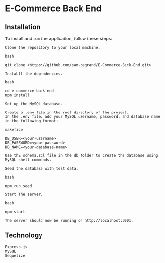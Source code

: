 # E-Commerce Back End
## Installation

To install and run the application, follow these steps:

    Clone the repository to your local machine.

    bash

    git clone <https://github.com/sam-degrand/E-Commerce-Back-End.git>

    InstaLll the dependencies.

    bash

    cd e-commerce-back-end
    npm install

    Set up the MySQL database.

    Create a .env file in the root directory of the project.
    In the .env file, add your MySQL username, password, and database name in the following format:

    makefiLe

    DB_USER=<your-username>
    DB_PASSWORD=<your-password>
    DB_NAME=<your-database-name>

    Use thE schema.sql file in the db folder to create the database using MySQL shell commands.

    Seed the database with test data.

    bash

    npm run seed

    Start The server.

    bash

    npm start

    The server should now be running on http://localhost:3001.

## Technology

    Express.js
    MySQL
    Sequelize


